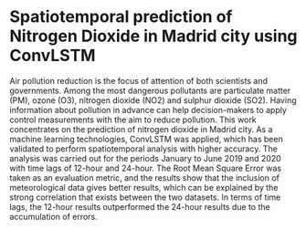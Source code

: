 # Spatiotemporal prediction of Nitrogen Dioxide in Madrid city using ConvLSTM


Air pollution reduction is the focus of attention of both scientists and governments. Among the most dangerous pollutants are particulate matter (PM), ozone (O3), nitrogen dioxide (NO2) and sulphur dioxide (SO2). Having information about pollution in advance can help decision-makers to apply control measurements with the aim to reduce pollution. This work concentrates on the prediction of nitrogen dioxide in Madrid city. As a machine learning technologies, ConvLSTM was applied, which has been validated to perform spatiotemporal analysis with higher accuracy. The analysis was carried out for the periods January to June 2019 and 2020 with time lags of 12-hour and 24-hour. The Root Mean Square Error was taken as an evaluation metric, and the results show that the inclusion of meteorological data gives better results, which can be explained by the strong correlation that exists between the two datasets. In terms of time lags, the 12-hour results outperformed the 24-hour results due to the accumulation of errors.
